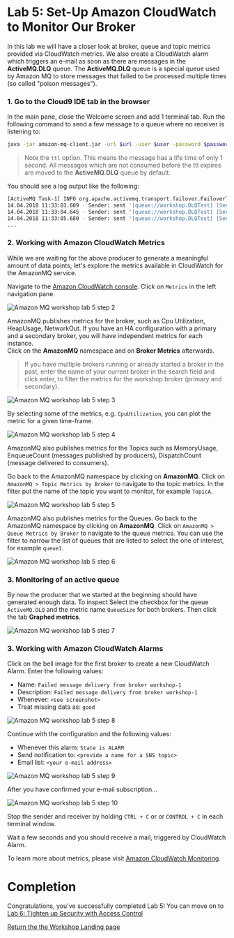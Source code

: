 # Lab 5: Set-Up Amazon CloudWatch to Monitor Our Broker

In this lab we will have a closer look at broker, queue and topic metrics provided via CloudWatch metrics. We also create a CloudWatch alarm which triggers an e-mail as soon as there are messages in the **ActiveMQ.DLQ** queue. The **ActiveMQ.DLQ** queue is a special queue used by Amazon MQ to store messages that failed to be processed multiple times (so called "poison messages").

### 1. Go to the Cloud9 IDE tab in the browser

In the main pane, close the Welcome screen and add 1  terminal tab. Run the following command to send a few message to a queue where no receiver is listening to:

``` bash
java -jar amazon-mq-client.jar -url $url -user $user -password $password -mode sender -type queue -destination workshop.DLQTest -name Sender-1 -ttl 1000
```

> Note the `ttl` option. This means the message has a life time of only 1 second. All messages which are not consumed before the ttl expires are moved to the **ActiveMQ.DLQ** queue by default.

You should see a log output like the following:

``` bash
[ActiveMQ Task-1] INFO org.apache.activemq.transport.failover.FailoverTransport - Successfully connected to ssl://b-4e4bfd69-7b83-4a27-9faf-4684cfa80443-1.mq.eu-central-1.amazonaws.com:61617
14.04.2018 11:33:03.609 - Sender: sent '[queue://workshop.DLQTest] [Sender-1] Message number 1'
14.04.2018 11:33:04.645 - Sender: sent '[queue://workshop.DLQTest] [Sender-1] Message number 2'
14.04.2018 11:33:05.680 - Sender: sent '[queue://workshop.DLQTest] [Sender-1] Message number 3'
...
```

### 2. Working with Amazon CloudWatch Metrics

While we are waiting for the above producer to generate a meaningful amount of data points, let's explore the metrics available in CloudWatch for the AmazonMQ service.

Navigate to the [Amazon CloudWatch console](https://console.aws.amazon.com/cloudwatch). Click on `Metrics` in the left navigation pane.


![Amazon MQ workshop lab 5 step 2](/images/cloud-watch-Step2.png)


AmazonMQ publishes metrics for the broker, such as Cpu Utilization, HeapUsage, NetworkOut. If you have an HA configuration with a primary and a secondary broker, you will have independent metrics for each instance.  
Click on the **AmazonMQ** namespace and on **Broker Metrics** afterwards.

> If you have multiple brokers running or already started a broker in the past, enter the name of your current broker in the search field and click enter, to filter the metrics for the workshop broker (primary and secondary).


![Amazon MQ workshop lab 5 step 3](/images/cloud-watch-Step3.png)


By selecting some of the metrics, e.g. `CpuUtilization`, you can plot the metric for a given time-frame. 

![Amazon MQ workshop lab 5 step 4](/images/cloud-watch-Step4.png)

AmazonMQ also publishes metrics for the Topics such as MemoryUsage, EnqueueCount (messages published by producers), DispatchCount (message delivered to consumers). 

Go back to the AmazonMQ namespace by clicking on **AmazonMQ**. Click on `AmazonMQ > Topic Metrics by Broker` to navigate to the topic metrics. In the filter put  the name of the topic you want to monitor, for example `TopicA`.

![Amazon MQ workshop lab 5 step 5](/images/cloud-watch-Step5.png)


AmazonMQ also publishes metrics for the Queues. Go back to the AmazonMQ namespace by clicking on **AmazonMQ**. Click on `AmazonMQ > Queue Metrics by Broker` to navigate to the queue metrics. You can use the filter to narrow the list of queues that are listed to select the one of interest, for example `queue1`.

![Amazon MQ workshop lab 5 step 6](/images/cloud-watch-Step6.png)

### 3. Monitoring of an active queue

By now the producer that we started at the beginning should have generated enough data. To inspect 
Select the checkbox for the queue `ActiveMQ.DLQ` and the metric name `QueueSize` for both brokers. Then click the tab **Graphed metrics**.

![Amazon MQ workshop lab 5 step 7](/images/cloud-watch-Step7.png)


### 3. Working with Amazon CloudWatch Alarms


Click on the bell image for the first broker to create a new CloudWatch Alarm. Enter the following values:

* Name: `Failed message delivery from broker workshop-1`
* Description: `Failed message delivery from broker workshop-1`
* Whenever: `<see screenshot>`
* Treat missing data as: `good`


![Amazon MQ workshop lab 5 step 8](/images/cloud-watch-Step8.png)


Continue with the configuration and the following values:

* Whenever this alarm: `State is ALARM`
* Send notification to: `<provide a name for a SNS topic>`
* Email list: `<your e-mail address>`


![Amazon MQ workshop lab 5 step 9](/images/cloud-watch-Step9.png)



After you have confirmed your e-mail subscription...


![Amazon MQ workshop lab 5 step 10](/images/cloud-watch-Step10.png)


Stop the sender and receiver by holding `CTRL + C` or or  `CONTROL + C` in each terminal window.

Wait a few seconds and you should receive a mail, triggered by CloudWatch Alarm.

To learn more about metrics, please visit [Amazon CloudWatch Monitoring](https://docs.aws.amazon.com/AmazonCloudWatch/latest/monitoring/mq-metricscollected.html).

# Completion

Congratulations, you've successfully completed Lab 5! You can move on to [Lab 6: Tighten up Security with Access Control](/labs/lab-6.md)

[Return the the Workshop Landing page](/README.md)